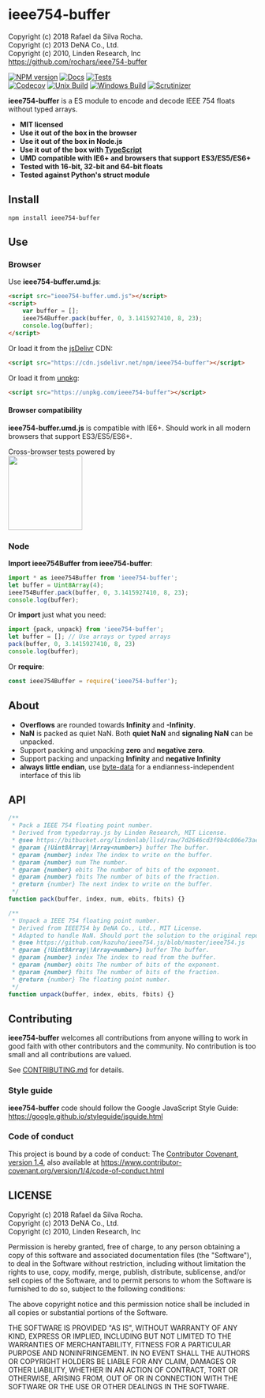 # ieee754-buffer
Copyright (c) 2018 Rafael da Silva Rocha.  
Copyright (c) 2013 DeNA Co., Ltd.  
Copyright (c) 2010, Linden Research, Inc  
https://github.com/rochars/ieee754-buffer

[![NPM version](https://img.shields.io/npm/v/ieee754-buffer.svg?style=for-the-badge)](https://www.npmjs.com/package/ieee754-buffer) [![Docs](https://img.shields.io/badge/docs-online-blue.svg?style=for-the-badge)](https://rochars.github.io/ieee754-buffer/docs/index.html) [![Tests](https://img.shields.io/badge/tests-online-blue.svg?style=for-the-badge)](https://rochars.github.io/ieee754-buffer/test/dist/browser.html)  
[![Codecov](https://img.shields.io/codecov/c/github/rochars/ieee754-buffer.svg?style=flat-square)](https://codecov.io/gh/rochars/ieee754-buffer) [![Unix Build](https://img.shields.io/travis/rochars/ieee754-buffer.svg?style=flat-square)](https://travis-ci.org/rochars/ieee754-buffer) [![Windows Build](https://img.shields.io/appveyor/ci/rochars/ieee754-buffer.svg?style=flat-square&logo=appveyor)](https://ci.appveyor.com/project/rochars/ieee754-buffer) [![Scrutinizer](https://img.shields.io/scrutinizer/g/rochars/ieee754-buffer.svg?style=flat-square&logo=scrutinizer)](https://scrutinizer-ci.com/g/rochars/ieee754-buffer/)

**ieee754-buffer** is a ES module to encode and decode IEEE 754 floats without typed arrays.

- **MIT licensed**
- **Use it out of the box in the browser**
- **Use it out of the box in Node.js**
- **Use it out of the box with [TypeScript](https://www.typescriptlang.org/)**
- **UMD compatible with IE6+ and browsers that support ES3/ES5/ES6+**
- **Tested with 16-bit, 32-bit and 64-bit floats**
- **Tested against Python's struct module**

## Install
```
npm install ieee754-buffer
```

## Use

### Browser
Use **ieee754-buffer.umd.js**:
```html
<script src="ieee754-buffer.umd.js"></script>
<script>
	var buffer = [];
	ieee754Buffer.pack(buffer, 0, 3.1415927410, 8, 23);
	console.log(buffer);
</script>
```

Or load it from the [jsDelivr](https://cdn.jsdelivr.net/npm/ieee754-buffer) CDN:
```html
<script src="https://cdn.jsdelivr.net/npm/ieee754-buffer"></script>
```

Or load it from [unpkg](https://unpkg.com/ieee754-buffer):
```html
<script src="https://unpkg.com/ieee754-buffer"></script>
```

#### Browser compatibility
**ieee754-buffer.umd.js** is compatible with IE6+. Should work in all modern browsers that support ES3/ES5/ES6+.

Cross-browser tests powered by  
<a href="https://www.browserstack.com"><img src="https://rochars.github.io/endianness/docs/Browserstack-logo@2x.png" width="150px"/></a>

### Node
**Import ieee754Buffer from ieee754-buffer**:
```javascript
import * as ieee754Buffer from 'ieee754-buffer';
let buffer = Uint8Array(4);
ieee754Buffer.pack(buffer, 0, 3.1415927410, 8, 23);
console.log(buffer);
```

Or **import** just what you need:
```javascript
import {pack, unpack} from 'ieee754-buffer';
let buffer = []; // Use arrays or typed arrays
pack(buffer, 0, 3.1415927410, 8, 23)
console.log(buffer);
```

Or **require**:
```javascript
const ieee754Buffer = require('ieee754-buffer');
```

## About
- **Overflows** are rounded towards **Infinity** and **-Infinity**.
- **NaN** is packed as quiet NaN. Both **quiet NaN** and **signaling NaN** can be unpacked.
- Support packing and unpacking **zero** and **negative zero**.
- Support packing and unpacking **Infinity** and **negative Infinity**
- **always little endian**, use [byte-data](https://www.github.com/rochars/byte-data) for a endianness-independent interface of this lib

## API
```javascript
/**
 * Pack a IEEE 754 floating point number.
 * Derived from typedarray.js by Linden Research, MIT License.
 * @see https://bitbucket.org/lindenlab/llsd/raw/7d2646cd3f9b4c806e73aebc4b32bd81e4047fdc/js/typedarray.js
 * @param {!Uint8Array|!Array<number>} buffer The buffer.
 * @param {number} index The index to write on the buffer.
 * @param {number} num The number.
 * @param {number} ebits The number of bits of the exponent.
 * @param {number} fbits The number of bits of the fraction.
 * @return {number} The next index to write on the buffer.
 */
function pack(buffer, index, num, ebits, fbits) {}

/**
 * Unpack a IEEE 754 floating point number.
 * Derived from IEEE754 by DeNA Co., Ltd., MIT License. 
 * Adapted to handle NaN. Should port the solution to the original repo.
 * @see https://github.com/kazuho/ieee754.js/blob/master/ieee754.js
 * @param {!Uint8Array|!Array<number>} buffer The buffer.
 * @param {number} index The index to read from the buffer.
 * @param {number} ebits The number of bits of the exponent.
 * @param {number} fbits The number of bits of the fraction.
 * @return {number} The floating point number.
 */
function unpack(buffer, index, ebits, fbits) {}
```

## Contributing
**ieee754-buffer** welcomes all contributions from anyone willing to work in good faith with other contributors and the community. No contribution is too small and all contributions are valued.

See [CONTRIBUTING.md](https://github.com/rochars/ieee754-buffer/blob/master/CONTRIBUTING.md) for details.

### Style guide
**ieee754-buffer** code should follow the Google JavaScript Style Guide:  
https://google.github.io/styleguide/jsguide.html

### Code of conduct
This project is bound by a code of conduct: The [Contributor Covenant, version 1.4](https://github.com/rochars/ieee754-buffer/blob/master/CODE_OF_CONDUCT.md), also available at https://www.contributor-covenant.org/version/1/4/code-of-conduct.html

## LICENSE
Copyright (c) 2018 Rafael da Silva Rocha.  
Copyright (c) 2013 DeNA Co., Ltd.  
Copyright (c) 2010, Linden Research, Inc

Permission is hereby granted, free of charge, to any person obtaining
a copy of this software and associated documentation files (the
"Software"), to deal in the Software without restriction, including
without limitation the rights to use, copy, modify, merge, publish,
distribute, sublicense, and/or sell copies of the Software, and to
permit persons to whom the Software is furnished to do so, subject to
the following conditions:

The above copyright notice and this permission notice shall be
included in all copies or substantial portions of the Software.

THE SOFTWARE IS PROVIDED "AS IS", WITHOUT WARRANTY OF ANY KIND,
EXPRESS OR IMPLIED, INCLUDING BUT NOT LIMITED TO THE WARRANTIES OF
MERCHANTABILITY, FITNESS FOR A PARTICULAR PURPOSE AND
NONINFRINGEMENT. IN NO EVENT SHALL THE AUTHORS OR COPYRIGHT HOLDERS BE
LIABLE FOR ANY CLAIM, DAMAGES OR OTHER LIABILITY, WHETHER IN AN ACTION
OF CONTRACT, TORT OR OTHERWISE, ARISING FROM, OUT OF OR IN CONNECTION
WITH THE SOFTWARE OR THE USE OR OTHER DEALINGS IN THE SOFTWARE.
